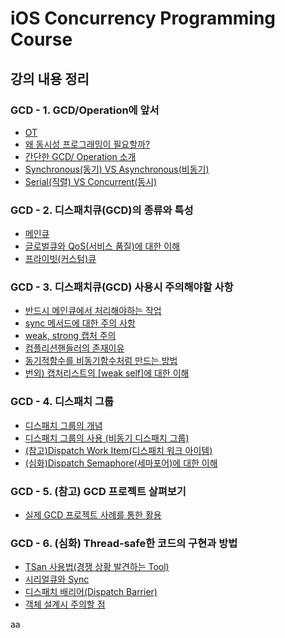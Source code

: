# iOS Concurrency Programming Course

## 강의 내용 정리

### GCD - 1. GCD/Operation에 앞서

* [OT](https://github.com/Hansolkkim/LearningRecord/issues/7)
* [왜 동시성 프로그래밍이 필요할까?](https://github.com/Hansolkkim/LearningRecord/issues/8)
* [간단한 GCD/ Operation 소개](https://github.com/Hansolkkim/LearningRecord/issues/9)
* [Synchronous(동기) VS Asynchronous(비동기)](https://github.com/Hansolkkim/LearningRecord/issues/10)
* [Serial(직렬) VS Concurrent(동시)](https://github.com/Hansolkkim/LearningRecord/issues/11)



### GCD - 2. 디스패치큐(GCD)의 종류와 특성

* [메인큐](https://github.com/Hansolkkim/LearningRecord/issues/12)
* [글로벌큐와 QoS(서비스 품질)에 대한 이해](https://github.com/Hansolkkim/LearningRecord/issues/13)
* [프라이빗(커스텀)큐](https://github.com/Hansolkkim/LearningRecord/issues/14)



### GCD - 3. 디스패치큐(GCD) 사용시 주의해야할 사항

* [반드시 메인큐에서 처리해야하는 작업](https://github.com/Hansolkkim/LearningRecord/issues/16)
* [sync 메서드에 대한 주의 사항](https://github.com/Hansolkkim/LearningRecord/issues/17)
* [weak, strong 캡처 주의](https://github.com/Hansolkkim/LearningRecord/issues/18)
* [컴플리션핸들러의 존재이유](https://github.com/Hansolkkim/LearningRecord/issues/19)
* [동기적함수를 비동기함수처럼 만드는 방법](https://github.com/Hansolkkim/LearningRecord/issues/20)
* [번외) 캡처리스트의 [weak self]에 대한 이해](https://github.com/Hansolkkim/LearningRecord/issues/21)



### GCD - 4. 디스패치 그룹

* [디스패치 그룹의 개념](https://github.com/Hansolkkim/LearningRecord/issues/22)
* [디스패치 그룹의 사용 (비동기 디스패치 그룹)](https://github.com/Hansolkkim/LearningRecord/issues/23)
* [(참고)Dispatch Work Item(디스패치 워크 아이템)](https://github.com/Hansolkkim/LearningRecord/issues/24)
* [(심화)Dispatch Semaphore(세마포어)에 대한 이해](https://github.com/Hansolkkim/LearningRecord/issues/25)



### GCD - 5. (참고) GCD 프로젝트 살펴보기

* [실제 GCD 프로젝트 사례를 통한 활용]()



### GCD - 6. (심화) Thread-safe한 코드의 구현과 방법

* [TSan 사용법(경쟁 상황 발견하는 Tool)]()
* [시리얼큐와 Sync]()
* [디스패치 배리어(Dispatch Barrier)]()
* [객체 설계시 주의할 점]()

aa

